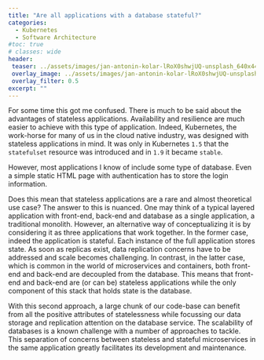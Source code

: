 ```yaml
---
title: "Are all applications with a database stateful?"
categories:
  - Kubernetes
  - Software Architecture
#toc: true
# classes: wide
header:
 teaser: ../assets/images/jan-antonin-kolar-lRoX0shwjUQ-unsplash_640x444.jpg
 overlay_image: ../assets/images/jan-antonin-kolar-lRoX0shwjUQ-unsplash_2400x1666.jpg
 overlay_filter: 0.5
excerpt: ""
---
```



For some time this got me confused. There is much to be said about the advantages of stateless applications. Availability and resilience are much easier to achieve with this type of application. Indeed, Kubernetes, the work-horse for many of us in the cloud native industry, was designed with stateless applications in mind. It was only in Kubernetes `1.5` that the `statefulset` resource was introduced and in `1.9` it became `stable`.

However, most applications I know of include some type of database. Even a simple static HTML page with authentication has to store the login information. 

Does this mean that stateless applications are a rare and almost theoretical use case? The answer to this is nuanced. One may think of a typical layered application with front-end, back-end and database as a single application, a traditional monolith. However, an alternative way of conceptualizing it is by considering it as three applications that work together. In the former case, indeed the application is stateful. Each instance of the full application stores state. As soon as replicas exist, data replication concerns have to be addressed and scale becomes challenging. In contrast, in the latter case, which is common in the world of microservices and containers, both front-end and back-end are decoupled from the database. This means that front-end and back-end are (or can be) stateless applications while the only component of this stack that holds state is the database. 

With this second approach, a large chunk of our code-base can benefit from all the positive attributes of statelessness while focussing our data storage and replication attention on the database service. The scalability of databases is a known challenge with a number of approaches to tackle. This separation of concerns between stateless and stateful microservices in the same application greatly facilitates its development and maintenance.
